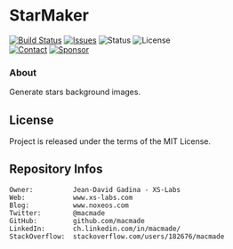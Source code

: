StarMaker
=========

[![Build Status](https://img.shields.io/github/actions/workflow/status/macmade/StarMaker/ci-mac.yaml?label=macOS&logo=apple)](https://github.com/macmade/StarMaker/actions/workflows/ci-mac.yaml)
[![Issues](http://img.shields.io/github/issues/macmade/StarMaker.svg?logo=github)](https://github.com/macmade/StarMaker/issues)
![Status](https://img.shields.io/badge/status-active-brightgreen.svg?logo=git)
![License](https://img.shields.io/badge/license-mit-brightgreen.svg?logo=open-source-initiative)  
[![Contact](https://img.shields.io/badge/follow-@macmade-blue.svg?logo=twitter&style=social)](https://twitter.com/macmade)
[![Sponsor](https://img.shields.io/badge/sponsor-macmade-pink.svg?logo=github-sponsors&style=social)](https://github.com/sponsors/macmade)

### About

Generate stars background images.

License
-------

Project is released under the terms of the MIT License.

Repository Infos
----------------

    Owner:          Jean-David Gadina - XS-Labs
    Web:            www.xs-labs.com
    Blog:           www.noxeos.com
    Twitter:        @macmade
    GitHub:         github.com/macmade
    LinkedIn:       ch.linkedin.com/in/macmade/
    StackOverflow:  stackoverflow.com/users/182676/macmade
